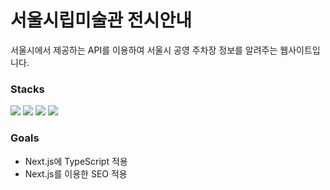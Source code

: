 # 서울시립미술관 전시안내

서울시에서 제공하는 API를 이용하여 서울시 공영 주차장 정보를 알려주는 웹사이트입니다.

### Stacks

<img src="https://img.shields.io/badge/TypeScript-3178C6?style=flat-square&logo=TypeScript&logoColor=white"/> <img src="https://img.shields.io/badge/Next.js-000000?style=flat-square&logo=Next.js&logoColor=white"/> <img src="https://img.shields.io/badge/React Query-FF4154?style=flat-square&logo=React Query&logoColor=white"/> <img src="https://img.shields.io/badge/Tailwind CSS-06B6D4?style=flat-square&logo=Tailwind CSS&logoColor=white"/>

### Goals

- Next.js에 TypeScript 적용
- Next.js를 이용한 SEO 적용
